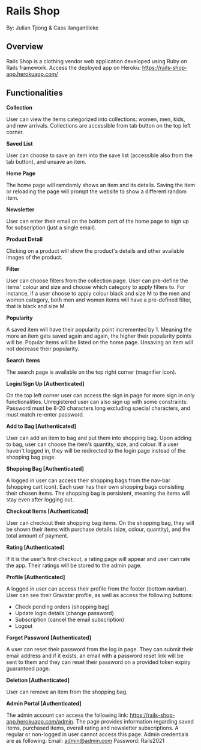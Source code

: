 # Rails Shop

By: Julian Tjiong & Cass Ilangantileke

## Overview

Rails Shop is a clothing vendor web application developed using Ruby on Rails framework.
Access the deployed app on Heroku: https://rails-shop-app.herokuapp.com/

## Functionalities

**Collection**

User can view the items categorized into collections: women, men, kids, and new arrivals. Collections are accessible from tab button on the top left corner.

**Saved List**

User can choose to save an item into the save list (accessible also from the tab button), and unsave an item.

**Home Page**

The home page will ramdomly shows an item and its details. Saving the item or reloading the page will prompt the website to show a different random item.

**Newsletter**

User can enter their email on the bottom part of the home page to sign up for subscription (just a single email).

**Product Detail**

Clicking on a product will show the product's details and other available images of the product.

**Filter**

User can choose filters from the collection page. User can pre-define the items' colour and size and choose which category to apply filters to. For instance, if a user choose to apply colour black and size M to the men and women category, both men and women items will have a pre-defined filter, that is black and size M.

**Popularity**

A saved item will have their popularity point incremented by 1. Meaning the more an item gets saved again and again, the higher their popularity points will be. Popular items will be listed on the home page. Unsaving an item will not decrease their popularity.

**Search Items**

The search page is available on the top right corner (magnifier icon).

**Login/Sign Up [Authenticated]**

On the top left corner user can access the sign in page for more sign in only functionalities. Unregistered user can also sign up with some constraints: Password must be 8-20 characters long excluding special characters, and must match re-enter password.

**Add to Bag [Authenticated]**

User can add an item to bag and put them into shopping bag. Upon adding to bag, user can choose the item's quantity, size, and colour. If a user haven't logged in, they will be redirected to the login page instead of the shopping bag page.

**Shopping Bag [Authenticated]**

A logged in user can access their shopping bags from the nav-bar (shopping cart icon). Each user has their own shopping bags consisting their chosen items. The shopping bag is persistent, meaning the items will stay even after logging out.

**Checkout Items [Authenticated]**

User can checkout their shopping bag items. On the shopping bag, they will be shown their items with purchase details (size, colour, quantity), and the total amount of payment. 

**Rating [Authenticated]**

If it is the user's first checkout, a rating page will appear and user can rate the app. Their ratings will be stored to the admin page.

**Profile [Authenticated]**

A logged in user can access their profile from the footer (bottom navbar). User can see their Gravatar profile, as well as access the following buttons: 
- Check pending orders (shopping bag)
- Update login details (change password)
- Subscription (cancel the email subscription)
- Logout

**Forget Password [Authenticated]**

A user can reset their password from the log in page. They can submit their email address and if it exists, an email with a password reset link will be sent to them and they can reset their password on a provided token expiry guaranteed page.

**Deletion [Authenticated]**

User can remove an item from the shopping bag.

**Admin Portal [Authenticated]**

The admin account can access the following link: https://rails-shop-app.herokuapp.com/admin. The page provides information regarding saved items, purchased items, overall rating and newsletter subscriptions. A regular or non-logged in user cannot access this page. Admin credentials are as following:
Email: admin@admin.com
Password: Rails2021



